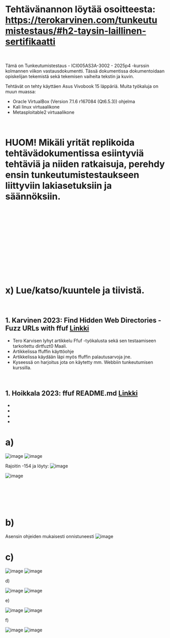 # Tehtävänannon löytää osoitteesta: https://terokarvinen.com/tunkeutumistestaus/#h2-taysin-laillinen-sertifikaatti

<br>

Tämä on Tunkeutumistestaus - ICI005AS3A-3002 - 2025p4 -kurssin kolmannen viikon vastausdokumentti. Tässä dokumentissa dokumentoidaan opiskelijan tekemistä sekä tekemisen vaiheita tekstin ja kuvin. 

Tehtävät on tehty käyttäen Asus Vivobook 15 läppäriä. Muita työkaluja on muun muassa:

- Oracle VirtualBox (Version 7.1.6 r167084 (Qt6.5.3)) ohjelma
- Kali linux virtuaalikone
- Metasploitable2 virtuaalikone

<br>

# HUOM! Mikäli yrität replikoida tehtävädokumentissa esiintyviä tehtäviä ja niiden ratkaisuja, perehdy ensin tunkeutumistestaukseen liittyviin lakiasetuksiin ja säännöksiin.

<br>
<br>
<br>
<br>
<br>
<br>
<br>
<br>
<br>
<br>
<br>
<br>

# x) Lue/katso/kuuntele ja tiivistä.

<br>

## 1. Karvinen 2023: Find Hidden Web Directories - Fuzz URLs with ffuf [Linkki](https://terokarvinen.com/2023/fuzz-urls-find-hidden-directories/)
- Tero Karvisen lyhyt artikkelu Ffuf -työkalusta sekä sen testaamiseen tarkoitettu dirtfuzt0 Maali.
- Artikkelissa ffuffin käyttöohje
- Artikkelissa käydään läpi myös ffuffin palautusarvoja jne.
- Kyseessä on harjoitus jota on käytetty mm. Webbiin tunkeutumisen kurssilla.

<br>

## 1. Hoikkala 2023: ffuf README.md [Linkki](https://github.com/ffuf/ffuf/blob/master/README.md)
-
-
-
-


# a)

![image](https://github.com/user-attachments/assets/41538f43-9457-49a3-b164-c93191ea29e0)
![image](https://github.com/user-attachments/assets/1546f7c2-84ea-4efa-9dce-c6cf583201c7)

Rajoitin -154 ja löyty:
![image](https://github.com/user-attachments/assets/de1ba71b-4b93-495e-a8e3-42a3dc83be9d)

![image](https://github.com/user-attachments/assets/a3a6d1c7-881e-453e-865f-5727aa7e5633)

<br>
<br>
<br>
<br>

# b)

Asensin ohjeiden mukaisesti onnistuneesti
![image](https://github.com/user-attachments/assets/c23e8d50-64cf-43ca-a1c5-be4493006c71)


# c) 

![image](https://github.com/user-attachments/assets/d043edb2-7530-42c1-aef3-aeffdebdb923)
![image](https://github.com/user-attachments/assets/1f916325-ffa0-46b4-a4f2-bb74d5bc0d73)


d)

![image](https://github.com/user-attachments/assets/a8793724-518c-4392-806f-90f3394b32bd)
![image](https://github.com/user-attachments/assets/c427e5cf-814b-4af4-a9c9-b03ac520c28d)


e)

![image](https://github.com/user-attachments/assets/1fcee516-3a3e-4a12-a662-0a0555c1a97f)
![image](https://github.com/user-attachments/assets/6d023bc2-8b58-4622-8221-bdda3497974b)

f)

![image](https://github.com/user-attachments/assets/fecad75d-1264-44d6-9d4d-bcbea0c42242)
![image](https://github.com/user-attachments/assets/cf0c7dce-fa9d-4b7b-b582-957e1f5b665a)











